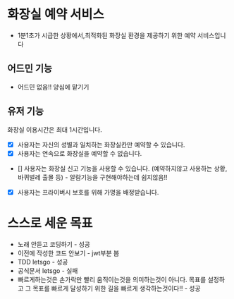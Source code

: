# 화장실 예약 서비스

- 1분1초가 시급한 상황에서,최적화된 화장실 환경을 제공하기 위한 예약 서비스입니다

## 어드민 기능

- 어드민 없음!! 양심에 맡기기

## 유저 기능

화장실 이용시간은 최대 1시간입니다.

- [x] 사용자는 자신의 성별과 일치하는 화장실칸만 예약할 수 있습니다.
- [x] 사용자는 연속으로 화장실을 예약할 수 없습니다.
- [] 사용자는 화장실 신고 기능을 사용할 수 있습니다. (예약하지않고 사용하는 상황, 바퀴벌레 출몰 등) - 알람기능을 구현해야하는데 쉽지않음!!
- [x] 사용자는 프라이버시 보호를 위해 가명을 배정받습니다.

# 스스로 세운 목표

- 노래 안듣고 코딩하기 - 성공
- 이전에 작성한 코드 안보기 - jwt부분 봄
- TDD letsgo - 성공
- 공식문서 letsgo - 실패
- 빠르게하는것은 손가락만 빨리 움직이는것을 의미하는것이 아니다. 목표를 설정하고 그 목표를 빠르게 달성하기 위한 길을 빠르게 생각하는것이다!! - 성공
